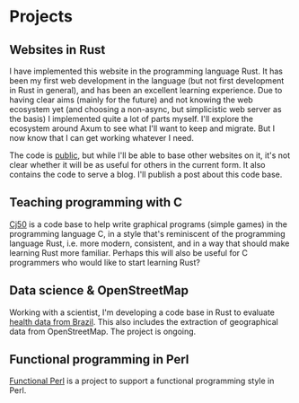 # Projects

## Websites in Rust

I have implemented this website in the programming language Rust.  It
has been my first web development in the language (but not first
development in Rust in general), and has been an excellent learning
experience. Due to having clear aims (mainly for the future) and not
knowing the web ecosystem yet (and choosing a non-async, but
simplicistic web server as the basis) I implemented quite a lot of
parts myself. I'll explore the ecosystem around Axum to see what I'll
want to keep and migrate. But I now know that I can get working
whatever I need.

The code is [public](https://github.com/pflanze/website), but while
I'll be able to base other websites on it, it's not clear whether it
will be as useful for others in the current form.  It also contains
the code to serve a blog. I'll publish a post about this
code base.

## Teaching programming with C

[Cj50](https://github.com/pflanze/cj50) is a code base to help write
graphical programs (simple games) in the programming language C, in a
style that's reminiscent of the programming language Rust, i.e. more
modern, consistent, and in a way that should make learning Rust more
familiar. Perhaps this will also be useful for C programmers who would
like to start learning Rust?

## Data science & OpenStreetMap

Working with a scientist, I'm developing a code base in Rust to
evaluate [health data from
Brazil](https://github.com/climatehealthsim/brazildata). This also
includes the extraction of geographical data from OpenStreetMap. The
project is ongoing.

## Functional programming in Perl

[Functional Perl](http://functional-perl.org/) is a project to support
a functional programming style in Perl.


